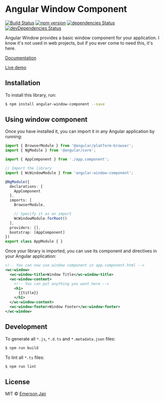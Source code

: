 # Angular Window Component

[![Build Status](https://travis-ci.org/dungahk/angular-window-component.svg?branch=master)](https://travis-ci.org/dungahk/angular-window-component)
[![npm version](https://badge.fury.io/js/angular-window-component.svg)](https://badge.fury.io/js/angular-window-component)
[![dependencies Status](https://david-dm.org/dungahk/angular-window-component/status.svg)](https://david-dm.org/dungahk/angular-window-component)
[![devDependencies Status](https://david-dm.org/dungahk/angular-window-component/dev-status.svg)](https://david-dm.org/dungahk/angular-window-component?type=dev)


Angular Window provides a basic window component for your application. I know it's not used in web projects, but if you ever come to need this, it's here.

[Documentation](http://emersonjair.info/angular-window-component/)

[Live demo](http://emersonjair.info/angular-window-component/example/)

## Installation

To install this library, run:

```bash
$ npm install angular-window-component --save
```

## Using window component

Once you have installed it, you can import it in any Angular application by running:


```typescript
import { BrowserModule } from '@angular/platform-browser';
import { NgModule } from '@angular/core';

import { AppComponent } from './app.component';

// Import the library
import { WcWindowModule } from 'angular-window-component';

@NgModule({
  declarations: [
    AppComponent
  ],
  imports: [
    BrowserModule,

    // Specify it as an import
    WcWindowModule.forRoot()
  ],
  providers: [],
  bootstrap: [AppComponent]
})
export class AppModule { }
```

Once your library is imported, you can use its component and directives in your Angular application:

```xml
<!-- You can now use window component in app.component.html -->
<wc-window>
  <wc-window-title>Window Title</wc-window-title>
  <wc-window-content>
    <!-- You can put anything you want here -->
    <h1>
      {{title}}
    </h1>
  </wc-window-content>
  <wc-window-footer>Window Footer</wc-window-footer>
</wc-window>
```

## Development

To generate all `*.js`, `*.d.ts` and `*.metadata.json` files:

```bash
$ npm run build
```

To lint all `*.ts` files:

```bash
$ npm run lint
```

## License

MIT © [Emerson Jair](mailto:emersonjairr@gmail.com)
